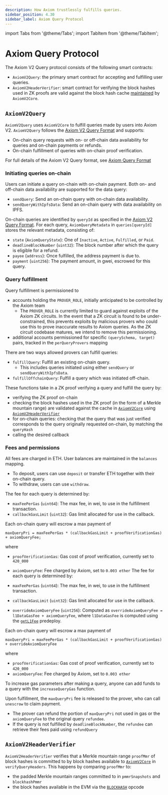 ```yaml
---
description: How Axiom trustlessly fulfills queries.
sidebar_position: 4.30
sidebar_label: Axiom Query Protocol
---
```


import Tabs from '@theme/Tabs';
import TabItem from '@theme/TabItem';

# Axiom Query Protocol

The Axiom V2 Query protocol consists of the following smart contracts:

- `AxiomV2Query`: the primary smart contract for accepting and fulfilling user queries.
- `AxiomV2HeaderVerifier`: smart contract for verifying the block hashes used in ZK proofs are valid against the block hash cache [maintained](../caching-block-hashes.md) by `AxiomV2Core`.

## `AxiomV2Query`

`AxiomV2Query` uses `AxiomV2Core` to fulfill queries made by users into Axiom V2. `AxiomV2Query` follows the [Axiom V2 Query Format](axiom-query-format.md) and supports:

- On-chain query requests with on- or off-chain data availability for queries and on-chain payments or refunds.
- On-chain fulfillment of queries with on-chain proof verification.

For full details of the Axiom V2 Query format, see [Axiom Query Format](axiom-query-format.md)

### Initiating queries on-chain

Users can initiate a query on-chain with on-chain payment. Both on- and off-chain data availability are supported for the data query:

- `sendQuery`: Send an on-chain query with on-chain data availability.
- `sendQueryWithIpfsData`: Send an on-chain query with data availability on IPFS.

On-chain queries are identified by `queryId` as specified in the [Axiom V2 Query Format](axiom-query-format.md). For each query, `AxiomQueryMetadata` in `queries[queryId]` stores the relevant metadata, consisting of:

- `state` (`AxiomQueryState`): One of `Inactive`, `Active`, `Fulfilled`, or `Paid`.
- `deadlineBlockNumber` (`uint32`): The block number after which the query is eligible for a refund.
- `payee` (`address`): Once fulfilled, the address payment is due to.
- `payment` (`uint256`): The payment amount, in gwei, escrowed for this query.

### Query fulfillment

Query fulfillment is permissioned to

- accounts holding the `PROVER_ROLE`, initially anticipated to be controlled by the Axiom team
  - The `PROVER_ROLE` is currently limited to guard against exploits of the Axiom ZK circuits. In the event that a ZK circuit is found to be under-constrained, this prevents exploits by malicious provers who could use this to prove inaccurate results to Axiom queries. As the ZK circuit codebase matures, we intend to remove this permissioning.
- additional accounts permissioned for specific `(querySchema, target)` pairs, tracked in the `perQueryProvers` mapping

There are two ways allowed provers can fulfill queries:

- `fulfillQuery`: Fulfill an existing on-chain query.
  - This includes queries initiated using either `sendQuery` or `sendQueryWithIpfsData`.
- `fulfillOffchainQuery`: Fulfill a query which was initiated off-chain.

These functions take in a ZK proof verifying a query and fulfill the query by:

- verifying the ZK proof on-chain
- checking the block hashes used in the ZK proof (in the form of a Merkle mountain range) are validated against the cache in [`AxiomV2Core`](../caching-block-hashes.md) using [`AxiomV2HeaderVerifier`](./#axiomv2headerverifier)
- for on-chain queries: checking that the query that was just verified corresponds to the query originally requested on-chain, by matching the `queryHash`
- calling the desired callback

### Fees and permissions

All fees are charged in ETH. User balances are maintained in the `balances` mapping.

- To deposit, users can use `deposit` or transfer ETH together with their on-chain query.
- To withdraw, users can use `withdraw`.

<Tabs groupId="chains">
<TabItem value="Mainnet" label="Mainnet">
The fee for each query is determined by:

- `maxFeePerGas` (`uint64`): The max fee, in wei, to use in the fulfillment transaction.
- `callbackGasLimit` (`uint32`): Gas limit allocated for use in the callback.

Each on-chain query will escrow a max payment of

```
maxQueryPri = maxFeePerGas * (callbackGasLimit + proofVerificationGas) + axiomQueryFee;
```

where

- `proofVerificationGas`: Gas cost of proof verification, currently set to `420_000`
- `axiomQueryFee`: Fee charged by Axiom, set to `0.003 ether`
  </TabItem>
  <TabItem value="Base" label="Base">
  The fee for each query is determined by:

- `maxFeePerGas` (`uint64`): The max fee, in wei, to use in the fulfillment transaction.
- `callbackGasLimit` (`uint32`): Gas limit allocated for use in the callback.
- `overrideAxiomQueryFee` (`uint256`): Computed as `overrideAxiomQueryFee = l1DataGasFee + axiomQueryFee`, where `l1DataGasFee` is computed using the [`getL1Fee`](https://docs.optimism.io/stack/transactions/fees#ecotone) predeploy.

Each on-chain query will escrow a max payment of

```
maxQueryPri = maxFeePerGas * (callbackGasLimit + proofVerificationGas) + overrideAxiomQueryFee
```

where

- `proofVerificationGas`: Gas cost of proof verification, currently set to `420_000`
- `axiomQueryFee`: Fee charged by Axiom, set to `0.003 ether`
  </TabItem>
  </Tabs>

To increase gas parameters after making a query, anyone can add funds to a query with the `increaseQueryGas` function.

Upon fulfillment, the `maxQueryPri` fee is released to the prover, who can call `unescrow` to claim payment.

- The prover can refund the portion of `maxQueryPri` not used in gas or the `axiomQueryFee` to the original query `refundee`.
- If the query is not fulfilled by `deadlineBlockNumber`, the `refundee` can retrieve their fees paid using `refundQuery`

## `AxiomV2HeaderVerifier`

`AxiomV2HeaderVerifier` verifies that a Merkle mountain range `proofMmr` of block hashes is committed to by block hashes available to [`AxiomV2Core`](../caching-block-hashes.md) in `verifyQueryHeaders`. This happens by comparing `proofMmr` to:

- the padded Merkle mountain ranges committed to in `pmmrSnapshots` and `blockhashPmmr`
- the block hashes available in the EVM via the [`BLOCKHASH`](https://www.evm.codes/#40?fork=shanghai) opcode
